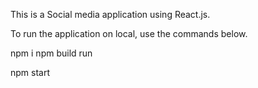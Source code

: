This is a Social media application using React.js.

To run the application on local, use the commands below.

npm i
npm build run 

npm start
